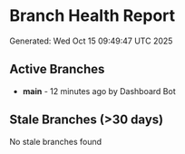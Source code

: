 # Branch Health Report
Generated: Wed Oct 15 09:49:47 UTC 2025

## Active Branches
- **main** - 12 minutes ago by Dashboard Bot

## Stale Branches (>30 days)
No stale branches found
